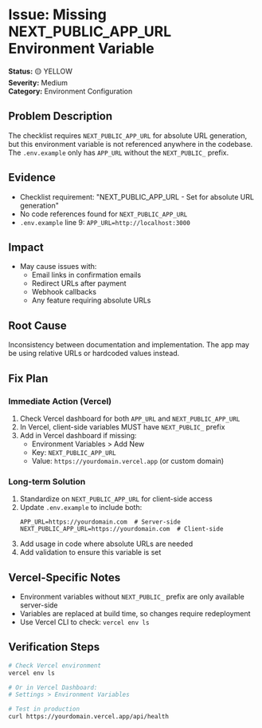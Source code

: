 # Issue: Missing NEXT_PUBLIC_APP_URL Environment Variable

**Status:** 🟡 YELLOW  
**Severity:** Medium  
**Category:** Environment Configuration

## Problem Description
The checklist requires `NEXT_PUBLIC_APP_URL` for absolute URL generation, but this environment variable is not referenced anywhere in the codebase. The `.env.example` only has `APP_URL` without the `NEXT_PUBLIC_` prefix.

## Evidence
- Checklist requirement: "NEXT_PUBLIC_APP_URL - Set for absolute URL generation"
- No code references found for `NEXT_PUBLIC_APP_URL`
- `.env.example` line 9: `APP_URL=http://localhost:3000`

## Impact
- May cause issues with:
  - Email links in confirmation emails
  - Redirect URLs after payment
  - Webhook callbacks
  - Any feature requiring absolute URLs

## Root Cause
Inconsistency between documentation and implementation. The app may be using relative URLs or hardcoded values instead.

## Fix Plan

### Immediate Action (Vercel)
1. Check Vercel dashboard for both `APP_URL` and `NEXT_PUBLIC_APP_URL`
2. In Vercel, client-side variables MUST have `NEXT_PUBLIC_` prefix
3. Add in Vercel dashboard if missing:
   - Environment Variables > Add New
   - Key: `NEXT_PUBLIC_APP_URL`
   - Value: `https://yourdomain.vercel.app` (or custom domain)

### Long-term Solution
1. Standardize on `NEXT_PUBLIC_APP_URL` for client-side access
2. Update `.env.example` to include both:
   ```
   APP_URL=https://yourdomain.com  # Server-side
   NEXT_PUBLIC_APP_URL=https://yourdomain.com  # Client-side
   ```
3. Add usage in code where absolute URLs are needed
4. Add validation to ensure this variable is set

## Vercel-Specific Notes
- Environment variables without `NEXT_PUBLIC_` prefix are only available server-side
- Variables are replaced at build time, so changes require redeployment
- Use Vercel CLI to check: `vercel env ls`

## Verification Steps
```bash
# Check Vercel environment
vercel env ls

# Or in Vercel Dashboard:
# Settings > Environment Variables

# Test in production
curl https://yourdomain.vercel.app/api/health
```